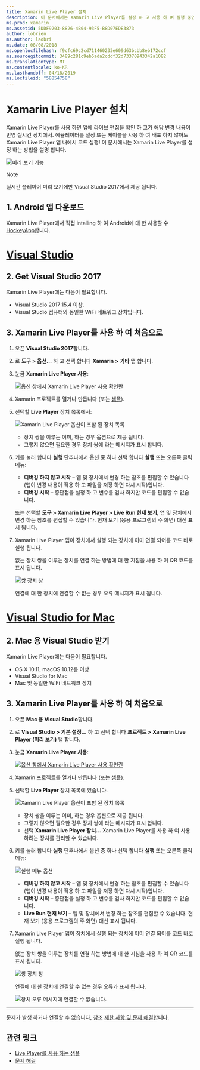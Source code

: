 ```yaml
---
title: Xamarin Live Player 설치
description: 이 문서에서는 Xamarin Live Player를 설정 하 고 사용 하 여 실행 중인 응용 프로그램에 라이브 편집을 확인 하는 방법을 설명 합니다.
ms.prod: xamarin
ms.assetid: 5DDF9203-8826-4B04-93F5-B8D07EDE3873
author: lobrien
ms.author: laobri
ms.date: 08/08/2018
ms.openlocfilehash: f9cfc69c2cd711460233e609d63bcbb8eb172ccf
ms.sourcegitcommit: 3489c281c9eb5ada2cddf32d73370943342a1082
ms.translationtype: MT
ms.contentlocale: ko-KR
ms.lasthandoff: 04/18/2019
ms.locfileid: "58854758"
---
```

# <a name="xamarin-live-player-setup"></a>Xamarin Live Player 설치

Xamarin Live Player를 사용 하면 앱에 라이브 편집을 확인 하 고가 해당 변경 내용이 반영 실시간 장치에서. 에뮬레이터를 설정 또는 케이블을 사용 하 여 배포 하지 않아도 Xamarin Live Player 앱 내에서 코드 실행! 이 문서에서는 Xamarin Live Player를 설정 하는 방법을 설명 합니다.

![미리 보기 기능](~/media/shared/preview.png)

> [!NOTE]
> 실시간 플레이어 미리 보기에만 Visual Studio 2017에서 제공 됩니다.

## <a name="1-get-the-android-app"></a>1. Android 앱 다운로드

Xamarin Live Player에서 직접 intalling 하 여 Android에 대 한 사용할 수 [HockeyApp](https://aka.ms/xlp-hockeyapp)합니다.

# <a name="visual-studiotabwindows"></a>[Visual Studio](#tab/windows)

## <a name="2-get-visual-studio-2017"></a>2. Get Visual Studio 2017

Xamarin Live Player에는 다음이 필요합니다.

- Visual Studio 2017 15.4 이상.
- Visual Studio 컴퓨터와 동일한 WiFi 네트워크 장치입니다.

## <a name="3-using-xamarin-live-player-for-the-first-time"></a>3. Xamarin Live Player를 사용 하 여 처음으로

1. 오픈 **Visual Studio 2017**합니다.
2. 로 **도구 > 옵션...**  하 고 선택 합니다 **Xamarin > 기타** 탭 합니다.
3. 눈금 **Xamarin Live Player 사용**:

    ![옵션 창에서 Xamarin Live Player 사용 확인란](install-images/vs2017-options.png)

4. Xamarin 프로젝트를 열거나 만듭니다 (또는 [샘플](~/tools/live-player/samples.md)).
5. 선택할 **Live Player** 장치 목록에서:

    ![Xamarin Live Player 옵션이 포함 된 장치 목록](install-images/devices-empty-windows.png)

    - 장치 쌍을 이루는 이미, 하는 경우 옵션으로 제공 됩니다.
    - 그렇지 않으면 필요한 경우 장치 쌍에 라는 메시지가 표시 합니다.

6. 키를 눌러 합니다 **실행** 단추나에서 옵션 중 하나 선택 합니다 **실행** 또는 오른쪽 클릭 메뉴:

    - **디버깅 하지 않고 시작** – 앱 및 장치에서 변경 하는 참조를 편집할 수 있습니다 (앱이 변경 내용이 적용 하 고 파일을 저장 하면 다시 시작)입니다.
    - **디버깅 시작** – 중단점을 설정 하 고 변수를 검사 하지만 코드를 편집할 수 없습니다.

    또는 선택할 **도구 > Xamarin Live Player > Live Run 현재 보기**, 앱 및 장치에서 변경 하는 참조를 편집할 수 있습니다. 현재 보기 (응용 프로그램의 주 화면) 대신 표시 됩니다.

7. Xamarin Live Player 앱이 장치에서 실행 되는 장치에 이미 연결 되어를 코드 바로 실행 됩니다.

    없는 장치 쌍을 이루는 장치를 연결 하는 방법에 대 한 지침을 사용 하 여 QR 코드를 표시 됩니다.

    ![쌍 장치 창](install-images/manage-empty-windows.png)

    연결에 대 한 장치에 연결할 수 없는 경우 오류 메시지가 표시 됩니다.

# <a name="visual-studio-for-mactabmacos"></a>[Visual Studio for Mac](#tab/macos)

## <a name="2-get-visual-studio-for-mac"></a>2. Mac 용 Visual Studio 받기

Xamarin Live Player에는 다음이 필요합니다.

- OS X 10.11, macOS 10.12를 이상
- Visual Studio for Mac
- Mac 및 동일한 WiFi 네트워크 장치

## <a name="3-using-xamarin-live-player-for-the-first-time"></a>3. Xamarin Live Player를 사용 하 여 처음으로

1. 오픈 **Mac 용 Visual Studio**합니다.
2. 로 **Visual Studio > 기본 설정...**  하 고 선택 합니다 **프로젝트 > Xamarin Live Player (미리 보기)** 탭 합니다.
3. 눈금 **Xamarin Live Player 사용**:

    [![옵션 창에서 Xamarin Live Player 사용 확인란](install-images/vsmac-options-sml.png)](install-images/vsmac-options.png#lightbox)

4. Xamarin 프로젝트를 열거나 만듭니다 (또는 [샘플](~/tools/live-player/samples.md)).
5. 선택할 **Live Player** 장치 목록에 있습니다.

    ![Xamarin Live Player 옵션이 포함 된 장치 목록](install-images/devices.png)

    - 장치 쌍을 이루는 이미, 하는 경우 옵션으로 제공 됩니다.
    - 그렇지 않으면 필요한 경우 장치 쌍에 라는 메시지가 표시 합니다.
    - 선택 **Xamarin Live Player 장치...**  Xamarin Live Player를 사용 하 여 사용 하려는 장치를 관리할 수 있습니다.

6. 키를 눌러 합니다 **실행** 단추나에서 옵션 중 하나 선택 합니다 **실행** 또는 오른쪽 클릭 메뉴:

    ![실행 메뉴 옵션](install-images/run-menu.png)

    - **디버깅 하지 않고 시작** – 앱 및 장치에서 변경 하는 참조를 편집할 수 있습니다 (앱이 변경 내용이 적용 하 고 파일을 저장 하면 다시 시작)입니다.
    - **디버깅 시작** – 중단점을 설정 하 고 변수를 검사 하지만 코드를 편집할 수 없습니다.
    - **Live Run 현재 보기** – 앱 및 장치에서 변경 하는 참조를 편집할 수 있습니다. 현재 보기 (응용 프로그램의 주 화면) 대신 표시 됩니다.

7. Xamarin Live Player 앱이 장치에서 실행 되는 장치에 이미 연결 되어를 코드 바로 실행 됩니다.

    없는 장치 쌍을 이루는 장치를 연결 하는 방법에 대 한 지침을 사용 하 여 QR 코드를 표시 됩니다.

    ![쌍 장치 창](install-images/manage-empty.png)

    연결에 대 한 장치에 연결할 수 없는 경우 오류가 표시 됩니다.

    ![장치 오류 메시지에 연결할 수 없습니다.](install-images/error-cannot-connect.png)

-----

문제가 발생 하거나 연결할 수 없습니다, 참조 [제한 사항 및 문제 해결](~/tools/live-player/troubleshooting.md)합니다.

## <a name="related-links"></a>관련 링크

- [Live Player를 사용 하는 샘플](https://developer.xamarin.com/samples/xamarin-live-player/all/)
- [문제 해결](~/tools/live-player/troubleshooting.md)
